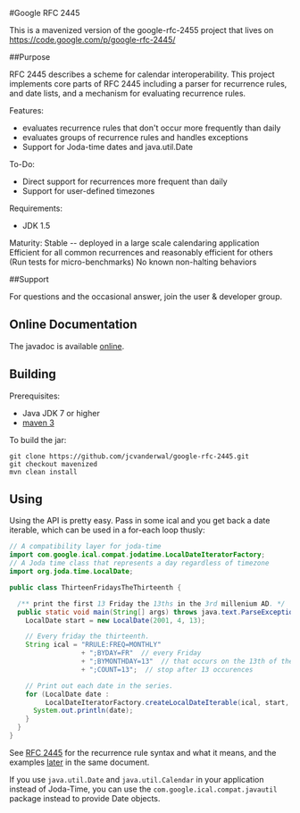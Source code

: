 #Google RFC 2445

This is a mavenized version of the google-rfc-2455 project that lives on
https://code.google.com/p/google-rfc-2445/

##Purpose

RFC 2445 describes a scheme for calendar interoperability.
This project implements core parts of RFC 2445 including a parser for recurrence rules, and date lists, and a mechanism for evaluating recurrence rules.

Features:
* evaluates recurrence rules that don't occur more frequently than daily
* evaluates groups of recurrence rules and handles exceptions
* Support for Joda-time dates and java.util.Date

To-Do:
* Direct support for recurrences more frequent than daily
* Support for user-defined timezones

Requirements:
* JDK 1.5

Maturity:
Stable -- deployed in a large scale calendaring application
Efficient for all common recurrences and reasonably efficient for others (Run tests for micro-benchmarks)
No known non-halting behaviors

##Support

For questions and the occasional answer, join the user & developer group.

## Online Documentation

The javadoc is available [online](http://google-rfc-2445.googlecode.com/svn/trunk/snapshot/docs/index.html).


## Building

Prerequisites:

* Java JDK 7 or higher
* [maven 3](http://maven.apache.org)

To build the jar:

    git clone https://github.com/jcvanderwal/google-rfc-2445.git
    git checkout mavenized
    mvn clean install

## Using

Using the API is pretty easy.   Pass in some ical and you get back
a date iterable, which can be used in a for-each loop thusly:

```java
// A compatibility layer for joda-time
import com.google.ical.compat.jodatime.LocalDateIteratorFactory;
// A Joda time class that represents a day regardless of timezone
import org.joda.time.LocalDate;

public class ThirteenFridaysTheThirteenth {

  /** print the first 13 Friday the 13ths in the 3rd millenium AD. */
  public static void main(String[] args) throws java.text.ParseException {
    LocalDate start = new LocalDate(2001, 4, 13);

    // Every friday the thirteenth.
    String ical = "RRULE:FREQ=MONTHLY"
                  + ";BYDAY=FR"  // every Friday
                  + ";BYMONTHDAY=13"  // that occurs on the 13th of the month
                  + ";COUNT=13";  // stop after 13 occurences

    // Print out each date in the series.
    for (LocalDate date :
         LocalDateIteratorFactory.createLocalDateIterable(ical, start, true)) {
      System.out.println(date);
    }
  }
}
```

See [RFC 2445](rfc2445.html#4.3.10) for the recurrence rule
syntax and what it means, and the examples [later](rfc2445.html#4.8.5.4) in the same document.

If you use `java.util.Date` and `java.util.Calendar` in
your application instead of Joda-Time, you can use the
`com.google.ical.compat.javautil` package instead to provide
Date objects.
